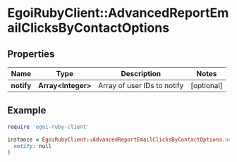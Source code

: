 # EgoiRubyClient::AdvancedReportEmailClicksByContactOptions

## Properties

| Name | Type | Description | Notes |
| ---- | ---- | ----------- | ----- |
| **notify** | **Array&lt;Integer&gt;** | Array of user IDs to notify | [optional] |

## Example

```ruby
require 'egoi-ruby-client'

instance = EgoiRubyClient::AdvancedReportEmailClicksByContactOptions.new(
  notify: null
)
```

